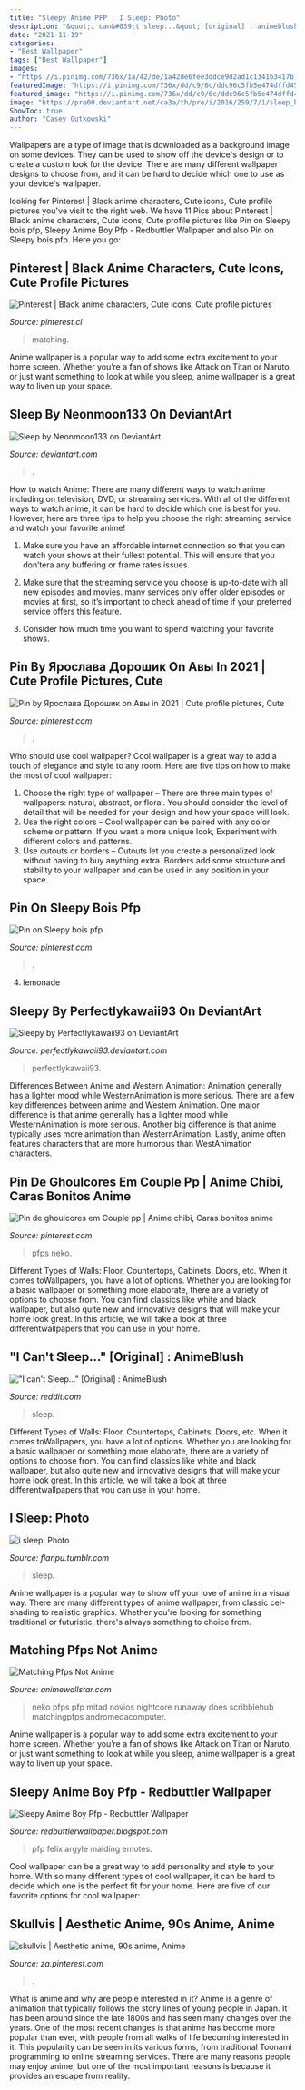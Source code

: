 ```yaml
---
title: "Sleepy Anime PFP : I Sleep: Photo"
description: "&quot;i can&#039;t sleep...&quot; [original] : animeblush"
date: "2021-11-19"
categories:
- "Best Wallpaper"
tags: ["Best Wallpaper"]
images:
- "https://i.pinimg.com/736x/1a/42/de/1a42de6fee3ddce9d2ad1c1341b3417b.jpg"
featuredImage: "https://i.pinimg.com/736x/dd/c9/6c/ddc96c5fb5e474dffd452ff8bcbc8485.jpg"
featured_image: "https://i.pinimg.com/736x/dd/c9/6c/ddc96c5fb5e474dffd452ff8bcbc8485.jpg"
image: "https://pre00.deviantart.net/ca3a/th/pre/i/2016/259/7/1/sleep_by_neonmoon133-dahurm5.png"
ShowToc: true
author: "Casey Gutkowski"
---
```



Wallpapers are a type of image that is downloaded as a background image on some devices. They can be used to show off the device's design or to create a custom look for the device. There are many different wallpaper designs to choose from, and it can be hard to decide which one to use as your device's wallpaper.

	

		
looking for Pinterest | Black anime characters, Cute icons, Cute profile pictures you've visit to the right web. We have 11 Pics about Pinterest | Black anime characters, Cute icons, Cute profile pictures like Pin on Sleepy bois pfp, Sleepy Anime Boy Pfp - Redbuttler Wallpaper and also Pin on Sleepy bois pfp. Here you go:
		
    
## Pinterest | Black Anime Characters, Cute Icons, Cute Profile Pictures

<img loading=lazy src="https://i.pinimg.com/736x/61/d7/62/61d7621340cd66c57c12648d299c0731.jpg" onerror="this.onerror=null;this.src='https://tse1.mm.bing.net/th?id=OIP.5NJJybHSf_oGjiq6z1sSPwHaHS&amp;pid=15.1';" alt="Pinterest | Black anime characters, Cute icons, Cute profile pictures">

_Source: pinterest.cl_

>matching. 

	

Anime wallpaper is a popular way to add some extra excitement to your home screen. Whether you’re a fan of shows like Attack on Titan or Naruto, or just want something to look at while you sleep, anime wallpaper is a great way to liven up your space.

    
## Sleep By Neonmoon133 On DeviantArt

<img loading=lazy src="https://pre00.deviantart.net/ca3a/th/pre/i/2016/259/7/1/sleep_by_neonmoon133-dahurm5.png" onerror="this.onerror=null;this.src='https://tse1.mm.bing.net/th?id=OIP.RZ5-oh27wIAJyQKYi_ZKJgHaI4&amp;pid=15.1';" alt="Sleep by Neonmoon133 on DeviantArt">

_Source: deviantart.com_

>. 

	

How to watch Anime: There are many different ways to watch anime including on television, DVD, or streaming services.
With all of the different ways to watch anime, it can be hard to decide which one is best for you. However, here are three tips to help you choose the right streaming service and watch your favorite anime!
1. Make sure you have an affordable internet connection so that you can watch your shows at their fullest potential. This will ensure that you don’tera any buffering or frame rates issues.

2. Make sure that the streaming service you choose is up-to-date with all new episodes and movies. many services only offer older episodes or movies at first, so it’s important to check ahead of time if your preferred service offers this feature.

3. Consider how much time you want to spend watching your favorite shows.

    
## Pin By Ярослава Дорошик On Авы In 2021 | Cute Profile Pictures, Cute

<img loading=lazy src="https://i.pinimg.com/736x/a2/c9/bb/a2c9bbb12a6a3dcfe7bf82407bde774b.jpg" onerror="this.onerror=null;this.src='https://tse2.mm.bing.net/th?id=OIP.2W_l_MFl5Vo6jcvi2MBUQwHaHa&amp;pid=15.1';" alt="Pin by Ярослава Дорошик on Авы in 2021 | Cute profile pictures, Cute">

_Source: pinterest.com_

>. 

	

Who should use cool wallpaper?
Cool wallpaper is a great way to add a touch of elegance and style to any room. Here are five tips on how to make the most of cool wallpaper: 
1) Choose the right type of wallpaper – There are three main types of wallpapers: natural, abstract, or floral. You should consider the level of detail that will be needed for your design and how your space will look. 
2) Use the right colors – Cool wallpaper can be paired with any color scheme or pattern. If you want a more unique look, Experiment with different colors and patterns. 
3) Use cutouts or borders – Cutouts let you create a personalized look without having to buy anything extra. Borders add some structure and stability to your wallpaper and can be used in any position in your space.

    
## Pin On Sleepy Bois Pfp

<img loading=lazy src="https://i.pinimg.com/736x/1a/42/de/1a42de6fee3ddce9d2ad1c1341b3417b.jpg" onerror="this.onerror=null;this.src='https://tse1.mm.bing.net/th?id=OIP.DEtFnfO0dzbgq6tRjg_r1wHaHa&amp;pid=15.1';" alt="Pin on Sleepy bois pfp">

_Source: pinterest.com_

>. 

	

4. lemonade 

    
## Sleepy By Perfectlykawaii93 On DeviantArt

<img loading=lazy src="https://img00.deviantart.net/dd7f/i/2015/133/e/1/sleepy_by_perfectlykawaii93-d6wtezm.png" onerror="this.onerror=null;this.src='https://tse1.mm.bing.net/th?id=OIP.ipK5uwb-efH0wbU67nDLrwD3D8&amp;pid=15.1';" alt="Sleepy by Perfectlykawaii93 on DeviantArt">

_Source: perfectlykawaii93.deviantart.com_

>perfectlykawaii93. 

	

Differences Between Anime and Western Animation: Animation generally has a lighter mood while WesternAnimation is more serious.
There are a few key differences between anime and Western Animation. One major difference is that anime generally has a lighter mood while WesternAnimation is more serious. Another big difference is that anime typically uses more animation than WesternAnimation. Lastly, anime often features characters that are more humorous than WestAnimation characters.

    
## Pin De Ghoulcores Em Couple Pp | Anime Chibi, Caras Bonitos Anime

<img loading=lazy src="https://i.pinimg.com/736x/dd/c9/6c/ddc96c5fb5e474dffd452ff8bcbc8485.jpg" onerror="this.onerror=null;this.src='https://tse4.mm.bing.net/th?id=OIP.rB5xo8kfKtMQTa_IW5mWrwHaHa&amp;pid=15.1';" alt="Pin de ghoulcores em Couple pp | Anime chibi, Caras bonitos anime">

_Source: pinterest.com_

>pfps neko. 

	

Different Types of Walls: Floor, Countertops, Cabinets, Doors, etc.
When it comes toWallpapers, you have a lot of options. Whether you are looking for a basic wallpaper or something more elaborate, there are a variety of options to choose from. You can find classics like white and black wallpaper, but also quite new and innovative designs that will make your home look great. In this article, we will take a look at three differentwallpapers that you can use in your home.

    
## &quot;I Can&#039;t Sleep...&quot; [Original] : AnimeBlush

<img loading=lazy src="https://external-preview.redd.it/qW8jEYWPPpRfNQRKCOrBalpZC5z1FBiMixC-EdUSwuE.jpg?auto=webp&amp;s=5dbe7030039afdd4f411d62fabcd8ced576945cb" onerror="this.onerror=null;this.src='https://tse1.mm.bing.net/th?id=OIP.uqdV1eA-oJnCTghik-CPzQHaKb&amp;pid=15.1';" alt="&quot;I can&#039;t Sleep...&quot; [Original] : AnimeBlush">

_Source: reddit.com_

>sleep. 

	

Different Types of Walls: Floor, Countertops, Cabinets, Doors, etc.
When it comes toWallpapers, you have a lot of options. Whether you are looking for a basic wallpaper or something more elaborate, there are a variety of options to choose from. You can find classics like white and black wallpaper, but also quite new and innovative designs that will make your home look great. In this article, we will take a look at three differentwallpapers that you can use in your home.

    
## I Sleep: Photo

<img loading=lazy src="https://64.media.tumblr.com/aa34265b49ee0cecb42733e21e4dddcf/tumblr_n75397Y4CJ1r146hco1_250.png" onerror="this.onerror=null;this.src='https://tse3.mm.bing.net/th?id=OIP.YmaOqapyvagDaMnXVimB6QAAAA&amp;pid=15.1';" alt="i sleep: Photo">

_Source: flanpu.tumblr.com_

>sleep. 

	

Anime wallpaper is a popular way to show off your love of anime in a visual way. There are many different types of anime wallpaper, from classic cel-shading to realistic graphics. Whether you're looking for something traditional or futuristic, there's always something to choice from.

    
## Matching Pfps Not Anime

<img loading=lazy src="https://i.pinimg.com/736x/94/46/db/9446dbbaf9e654e0421c7de4de792682.jpg" onerror="this.onerror=null;this.src='https://tse3.mm.bing.net/th?id=OIP.fCX5YoP_2Kn5Ubch5lNrVgHaHa&amp;pid=15.1';" alt="Matching Pfps Not Anime">

_Source: animewallstar.com_

>neko pfps pfp mitad novios nightcore runaway does scribblehub matchingpfps andromedacomputer. 

	

Anime wallpaper is a popular way to add some extra excitement to your home screen. Whether you’re a fan of shows like Attack on Titan or Naruto, or just want something to look at while you sleep, anime wallpaper is a great way to liven up your space.

    
## Sleepy Anime Boy Pfp - Redbuttler Wallpaper

<img loading=lazy src="https://pbs.twimg.com/profile_images/1257250460018196483/ocm67wls_400x400.png" onerror="this.onerror=null;this.src='https://tse3.mm.bing.net/th?id=OIP.a1kqe7_l_kkBZt_yc0NAtQAAAA&amp;pid=15.1';" alt="Sleepy Anime Boy Pfp - Redbuttler Wallpaper">

_Source: redbuttlerwallpaper.blogspot.com_

>pfp felix argyle malding emotes. 

	

Cool wallpaper can be a great way to add personality and style to your home. With so many different types of cool wallpaper, it can be hard to decide which one is the perfect fit for your home. Here are five of our favorite options for cool wallpaper: 

    
## Skullvis | Aesthetic Anime, 90s Anime, Anime

<img loading=lazy src="https://i.pinimg.com/originals/ca/dd/f1/caddf1ef532d286996080f27f71f87d2.gif" onerror="this.onerror=null;this.src='https://tse1.mm.bing.net/th?id=OIP.eKgHQ_T2WS1zayn0ezXN3AHaD9&amp;pid=15.1';" alt="skullvis | Aesthetic anime, 90s anime, Anime">

_Source: za.pinterest.com_

>. 

	

What is anime and why are people interested in it?
Anime is a genre of animation that typically follows the story lines of young people in Japan. It has been around since the late 1800s and has seen many changes over the years. One of the most recent changes is that anime has become more popular than ever, with people from all walks of life becoming interested in it. This popularity can be seen in its various forms, from traditional Toonami programming to online streaming services. There are many reasons people may enjoy anime, but one of the most important reasons is because it provides an escape from reality.

